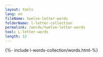 ```yaml
---
layout: tools
lang: en
fileName: twelve-letter-words
folderName: l-letter-collection
permalink: /words/twelve-letter-words
tool: L-letter-words
length: 12
---
```

  
{%- include l-words-collection/words.html-%}
